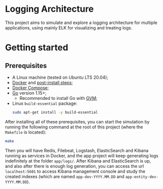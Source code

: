 # Logging Architecture

This project aims to simulate and explore a logging architecture for multiple applications, using mainly ELK for visualizing and treating logs.

# Getting started

## Prerequisites

- A Linux machine (tested on Ubuntu LTS 20.04);
- [Docker] and [post-install steps](docker-post-install);
- [Docker Compose](docker-compose);
- [Go] version 1.15+;
  - Recommended to install Go with [GVM];
- Linux `build-essential` package:
  ```bash
  sudo apt-get install -y build-essential
  ```

After installing all of these prerequisites, you can start the simulation by running the following command at the root of this project (where the `Makefile` is located):
```bash
make
```

Then you will have Redis, Filebeat, Logstash, ElasticSearch and Kibana running as services in Docker, and the app project will keep generating logs indefinitely at the folder `app/logs/`. After Kibana and ElasticSearch is up, and also after there is enough log generation, you can access the url `localhost:5601` to access Kibana management console and study the created indexes (which are named `app-dev-YYYY.MM.DD` and `app-entity-dev-YYYY.MM.DD`).


[redis]: https://redis.io/
[docker]: https://docs.docker.com/engine/install/ubuntu/
[docker-post-install]: https://docs.docker.com/engine/install/linux-postinstall/
[docker-compose]: https://docs.docker.com/compose/install/
[go]: https://golang.org/dl/
[gvm]: https://github.com/moovweb/gvm